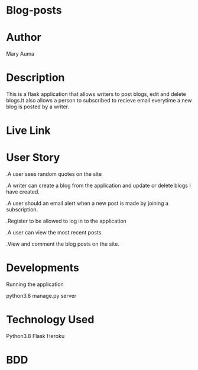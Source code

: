 # Blog-posts
# Author
Mary Auma
# Description
This is a flask application that allows writers to post blogs, edit and delete blogs.It also allows a person to subscribed to recieve email everytime a new blog is posted by a writer.
# Live Link

# User Story
.A user sees random quotes on the site

.A writer can create a blog from the application and update or delete blogs I have created.

.A user should an email alert when a new post is made by joining a subscription.

.Register to be allowed to log in to the application

.A user can view the most recent posts.

.View and comment the blog posts on the site.

# Developments
Running the application

python3.8 manage.py server

# Technology  Used
Python3.8
Flask 
Heroku
# BDD


